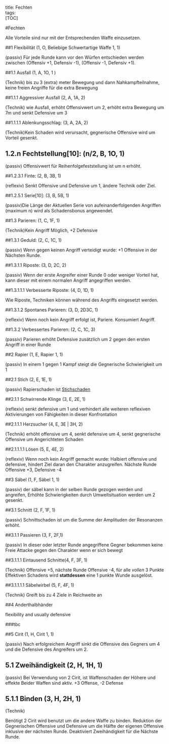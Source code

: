 title: Fechten  
tags:   
[TOC]

#Fechten

Alle Vorteile sind nur mit der Entsprechenden Waffe einzusetzen.

##1 Flexibilität (1, O, Beliebige Schwertartige Waffe 1, 1)

(passiv) Für jede Runde kann vor den Würfen entschieden werden zwischen (Offensiv +1, Defensiv -1), (Offensiv -1, Defensiv +1).

##1.1 Ausfall (1, A, 1O, 1 )

(Technik) bis zu 3 (extra) meter Bewegung und dann Nahkampfteilnahme, keine freien Angriffe für die extra Bewegung 

##1.1.1 Aggressiver Ausfall (2, A, 1A, 2)

(Technik) wie Ausfall, erhöht Offensivwert um 2, erhöht extra Bewegung um 7m und senkt Defensive um 3  

##1.1.1.1 Ablenkungsschlag: (3, A, 2A, 2)

(Technik)Kein Schaden wird verursacht, gegnerische Offensive wird um Vorteil gesenkt.   

## 1.2.n Fechtstellung[10]: (n/2, B, 1O, 1) 

(passiv) Offensivwert für Reihenfolgefeststellung ist um n erhöht.  

##1.2.3.1 Finte: (2, B, 3B, 1)

(reflexiv) Senkt Offensive und Defensive um 1, ändere Technik oder Ziel.   

##1.2.5.1 Serie[10]: (3, B, 5B, 1)

(passiv)Die Länge der Aktuellen Serie von aufeinanderfolgenden Angriffen (maximum n) wird als Schadensbonus angewendet.  

##1.3 Parieren: (1, C, 1F, 1)

(Technik)Kein Angriff Möglich, +2 Defensive  

##1.3.1 Geduld: (2, C, 1C, 1)

(passiv) Wenn gegen keinen Angriff verteidigt wurde: +1 Offensive in der Nächsten Runde.  

##1.3.1.1 Riposte: (3, D, 2C, 2)

(passiv) Wenn der erste Angreifer einer Runde 0 oder weniger Vorteil hat, kann dieser mit einem normalen Angriff angegriffen werden.   

##1.3.1.1.1 Verbesserte Riposte: (4, D, 1D, 1)

Wie Riposte, Techniken können während des Angriffs eingesetzt werden.  

##1.3.1.2 Spontanes Parieren: (3, D, 2D3C, 1)

(reflexiv) Wenn noch kein Angriff erfolgt ist, Pariere. Konsumiert Angriff.  

##1.3.2 Verbessertes Parieren: (2, C, 1C, 3) 

(passiv) Parieren erhöht Defensive zusätzlich um 2 gegen den ersten Angriff in einer Runde

##2 Rapier (1, E, Rapier 1, 1)

(passiv) In einem 1 gegen 1 Kampf steigt die Gegnerische Schwierigkeit um 1

##2.1 Stich (2, E, 1E, 1)

(passiv) Rapierschaden ist [Stichschaden](damage#p-stechen)

##2.1.1 Schwirrende Klinge (3, E, 2E, 1)

(reflexiv) senkt defensive um 1 und verhindert alle weiteren reflexiven Aktivierungen von Fähigkeiten in dieser Konfrontation

##2.1.1.1 Herzsucher (4, E, 3E | 3H, 2)  

(Technik) erhöht offensive um 4, senkt defensive um 4, senkt gegnerische Offensive um Angerichteten Schaden

##2.1.1.1.1 Lösen (5, E, 4E, 2)

(reflexiv) Wenn noch kein Angriff gemacht wurde: Halbiert offensive und defensive, hindert Ziel daran den Charakter anzugreifen. Nächste Runde Offensive +3, Defensive -4

##3 Säbel (1, F, Säbel 1, 1)

(passiv) der säbel kann in der selben Runde gezogen werden und angreifen, Erhöhte Schwierigkeiten durch Umweltsituation werden um 2 gesenkt.

##3.1 Schnitt (2, F, 1F, 1) 

(passiv) Schnittschaden ist um die Summe der Amplituden der Resonanzen erhöht.

##3.1.1 Passieren (3, F, 2F,1)

(passiv) In dieser oder letzter Runde angegriffene Gegner bekommen keine Freie Attacke gegen den Charakter wenn er sich bewegt

##3.1.1.1 Eintausend Schnitte(4, F, 3F, 1)

(Technik) Offensive +5, nächste Runde Offensive -4, für alle *vollen* 3 Punkte Effektiven Schadens wird **stattdessen** eine 1 punkte Wunde ausgelöst.

##3.1.1.1.1 Säbelwirbel (5, F, 4F, 1)

(Technik) Greift bis zu 4 Ziele in Reichweite an

##4 Anderthalbhänder

flexibility and usually defensive

###tbc

##5 Cirit (1, H, Cirit 1, 1)  

(passiv) Nach erfolgreichem Angriff sinkt die Offensive des Gegners um 4 und die Defensive des Angreifers um 2.  

## 5.1 Zweihändigkeit (2, H, 1H, 1)  

(passiv) Bei Verwendung von 2 Cirit, ist Waffenschaden der Höhere und effekte Beider Waffen sind aktiv. +3 Offense, -2 Defense  

## 5.1.1 Binden (3, H, 2H, 1)  

(Technik)

Benötigt 2 Cirit wird benutzt um die andere Waffe zu binden. Reduktion der Gegnerischen Offensive und Defensive um die Hälfte der eigenen Offensive inklusive der nächsten Runde. Deaktiviert Zweihändigkeit für die Nächste Runde.

